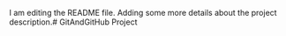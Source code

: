 I am editing the README file. Adding some more details about the project description.# GitAndGitHub
Project
